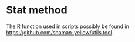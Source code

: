 # Stat method

The R function used in scripts possibly be found in <https://github.com/shaman-yellow/utils.tool>.


